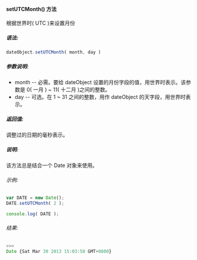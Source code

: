 #### setUTCMonth() 方法

  根据世界时( UTC )来设置月份

##### 语法:

  ```javascript
  dateObject.setUTCMonth( month, day )
  ```

##### 参数说明:

  - month -- 必需。要给 dateObject 设置的月份字段的值，用世界时表示。该参数是 0( 一月 ) ~ 11( 十二月 )之间的整数。
  - day -- 可选。在 1 ~ 31 之间的整数，用作 dateObject 的天字段，用世界时表示。

##### 返回值:

  调整过的日期的毫秒表示。

##### 说明:

  该方法总是结合一个 Date 对象来使用。

###### 示例:

  ```javascript
  var DATE = new Date();  
  DATE.setUTCMonth( 2 );
  
  console.log( DATE );
  ```

###### 结果:

  ```javascript
  >>>
  Date {Sat Mar 30 2013 15:03:50 GMT+0800}
  ```
